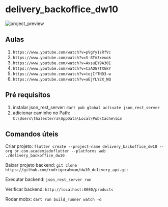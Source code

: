 # delivery_backoffice_dw10
![project_preview](docs/project_preview.gif)

## Aulas

1. `https://www.youtube.com/watch?v=pVgYy1zRfVc`
2. `https://www.youtube.com/watch?v=S-8Tm3xeuok`
3. `https://www.youtube.com/watch?v=AxsuEY9A30I`
4. `https://www.youtube.com/watch?v=CzAOG7TXGkY`
5. `https://www.youtube.com/watch?v=tojIfTHD3-w`
6. `https://www.youtube.com/watch?v=aEjYLY2X_NQ`

## Pré requisitos

1. instalar json_rest_server: `dart pub global activate json_rest_server`
2. adicionar caminho no Path: `C:\Users\thalesterra\AppData\Local\Pub\Cache\bin`

## Comandos úteis

Criar projeto: `flutter create --project-name delivery_backoffice_dw10 --org br.com.academiadoflutter --platforms web ./delivery_backoffice_dw10`

Baixar projeto backend: `git clone https://github.com/rodrigorahman/dw10_delivery_api.git`

Executar backend: `json_rest_server run`

Verificar backend: `http://localhost:8080/products`

Rodar mobx: `dart run build_runner watch -d`